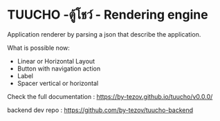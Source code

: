 # TUUCHO -ตู้โชว์ - Rendering engine

Application renderer by parsing a json that describe the application.

What is possible now:
- Linear or Horizontal Layout
- Button with navigation action
- Label
- Spacer vertical or horizontal

Check the full documentation : https://by-tezov.github.io/tuucho/v0.0.0/


backend dev repo : https://github.com/by-tezov/tuucho-backend

